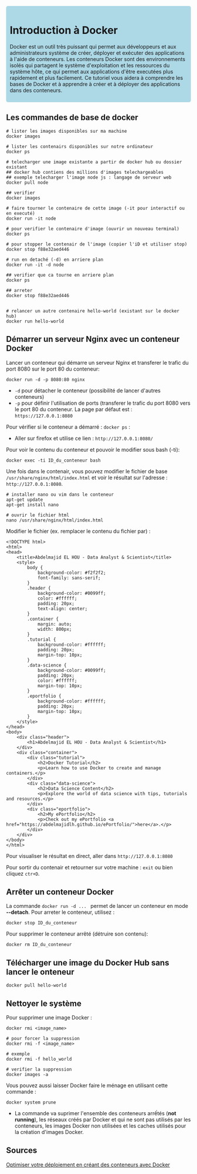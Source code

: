 <div style="background-color: #ADD8E6; padding: 10px; border-radius: 5px;">

# Introduction à Docker

Docker est un outil très puissant qui permet aux développeurs et aux administrateurs système de créer, déployer et exécuter des applications à l'aide de conteneurs. Les conteneurs Docker sont des environnements isolés qui partagent le système d'exploitation et les ressources du système hôte, ce qui permet aux applications d'être executées plus rapidement et plus facilement. Ce tutoriel vous aidera à comprendre les bases de Docker et à apprendre à créer et à déployer des applications dans des conteneurs.

</div>

## Les commandes de base de docker
```
# lister les images disponibles sur ma machine
docker images

# lister les contenairs disponibles sur notre ordinateur
docker ps

# telecharger une image existante a partir de docker hub ou dossier existant
## docker hub contiens des millions d'images telechargeables
## exemple telecharger l'image node js : langage de serveur web
docker pull node

## verifier
docker images

# faire tourner le contenaire de cette image (-it pour interactif ou en executé)
docker run -it node 

# pour verifier le contenaire d'image (ouvrir un nouveau terminal)
docker ps

# pour stopper le contenair de l'image (copier l'iD et utiliser stop)
docker stop f88e32aed446

# run en detaché (-d) en arriere plan
docker run -it -d node

## verifier que ca tourne en arriere plan
docker ps

## arreter 
docker stop f88e32aed446


# relancer un autre contenaire hello-world (existant sur le docker hub)
docker run hello-world
```

## Démarrer un serveur Nginx avec un conteneur Docker
Lancer un conteneur qui démarre un serveur Nginx et transferer le trafic du port 8080 sur le port 80 du conteneur:
```
docker run -d -p 8080:80 nginx
```

* `-d` pour détacher le conteneur (possibilité de lancer d'autres conteneurs)
* `-p` pour définir l'utilisation de ports (transferer le trafic du port 8080 vers le port 80 du conteneur. La page par défaut est : `https://127.0.0.1:8080`

Pour vérifier si le conteneur a démarré : `docker ps` :
* Aller sur firefox et utilise ce lien : `http://127.0.0.1:8080/`

Pour voir le contenu du conteneur et pouvoir le modifier sous bash (-ti):

```
docker exec -ti ID_du_conteneur bash
```
Une fois dans le contenair, vous pouvez modifier le fichier de base `/usr/share/nginx/html/index.html` et voir le résultat sur l'adresse  : `http://127.0.0.1:8080`.

```
# installer nano ou vim dans le conteneur
apt-get update
apt-get install nano

# ouvrir le fichier html 
nano /usr/share/nginx/html/index.html
```

Modifier le fichier (ex. remplacer le contenu du fichier par) :
```
<!DOCTYPE html>
<html>
<head>
    <title>Abdelmajid EL HOU - Data Analyst & Scientist</title>
    <style>
        body {
            background-color: #f2f2f2;
            font-family: sans-serif;
        }
        .header {
            background-color: #0099ff;
            color: #ffffff;
            padding: 20px;
            text-align: center;
        }
        .container {
            margin: auto;
            width: 800px;
        }
        .tutorial {
            background-color: #ffffff;
            padding: 20px;
            margin-top: 10px;
        }
        .data-science {
            background-color: #0099ff;
            padding: 20px;
            color: #ffffff;
            margin-top: 10px;
        }
        .eportfolio {
            background-color: #ffffff;
            padding: 20px;
            margin-top: 10px;
        }
    </style>
</head>
<body>
    <div class="header">
        <h1>Abdelmajid EL HOU - Data Analyst & Scientist</h1>
    </div>
    <div class="container">
        <div class="tutorial">
            <h2>Docker Tutorial</h2>
            <p>Learn how to use Docker to create and manage containers.</p>
        </div>
        <div class="data-science">
            <h2>Data Science Content</h2>
            <p>Explore the world of data science with tips, tutorials and resources.</p>
        </div>
        <div class="eportfolio">
            <h2>My ePortfolio</h2>
            <p>Check out my ePortfolio <a href="https://abdelmajidlh.github.io/ePortfolio/">here</a>.</p>
        </div>
    </div>
</body>
</html>
```

Pour visualiser le résultat en direct, aller dans `http://127.0.0.1:8080` <br>

Pour sortir du contenair et retourner sur votre machine : `exit` ou bien cliquez `ctr+D`.

## Arrêter un conteneur Docker
La commande `docker run -d ... ` permet de lancer un conteneur en mode **--detach**. Pour arreter le conteneur, utilisez : <br>
```
docker stop ID_du_conteneur
```

Pour supprimer le conteneur arrêté (détruire son contenu): <br>
```
docker rm ID_du_conteneur
```


## Télécharger une image du Docker Hub sans lancer le onteneur
```
docker pull hello-world
```

## Nettoyer le système
Pour supprimer une image Docker : <br>
```
docker rmi <image_name>

# pour forcer la suppression
docker rmi -f <image_name>

# exemple
docker rmi -f hello_world

# verifier la suppression
docker images -a
```

Vous pouvez aussi laisser Docker faire le ménage en utilisant cette commande : <br>

```
docker system prune
```

* La commande va suprimer l'ensemble des conteneurs arrếtés (**not running**), les réseaux créés par Docker et qui ne sont pas utilisés par les conteneurs, les images Docker non utilisées et les caches utilisés pour la création d'images Docker.
## Sources
[Optimiser votre déploiement en créant des conteneurs avec Docker]()

